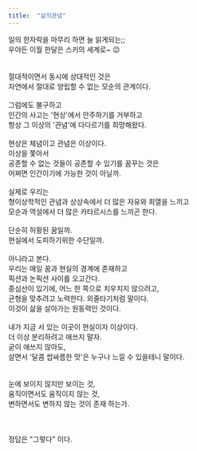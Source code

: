 ```yaml
---
title:  "삶의관념"
---
```

일의 한자락을 마무리 하면 늘 읽게되는;;  
우야든 이월 한달은 스키의 세계로~ 😉  
<br>  
절대적이면서 동시에 상대적인 것은  
자연에서 절대로 양립할 수 없는 모순의 관계이다.  
<br>
그럼에도 불구하고  
인간의 사고는 '현상'에서 안주하기를 거부하고  
항상 그 이상의 '관념'에 다다르기를 희망해왔다.  
<br>
현상은 체념이고 관념은 이상이다.  
이상을 쫓아서  
공존할 수 없는 것들이 공존할 수 있기를 꿈꾸는 것은  
어쩌면 인간이기에 가능한 것이 아닐까.  
<br>
실제로 우리는  
형이상학적인 관념과 상상속에서 더 많은 자유와 희열을 느끼고  
모순과 역설에서 더 많은 카타르시스를 느끼곤 한다.  
<br>
단순히 허황된 꿈일까.  
현실에서 도피하기위한 수단일까.  
<br>
아니라고 본다.  
우리는 매일 꿈과 현실의 경계에 존재하고  
픽션과 논픽션 사이를 오고간다.  
중심선이 있기에, 어느 한 쪽으로 치우치지 않으려고,  
균형을 맞추려고 노력한다. 외줄타기처럼 말이다.  
이것이 삶을 살아가는 원동력인 것이다.  
<br>
내가 지금 서 있는 이곳이 현실이자 이상이다.  
더 이상 분리하려고 애쓰지 말자.  
굳이 애쓰지 않아도,  
살면서 '달콤 쌉싸름한 맛'은 누구나 느낄 수 있을테니 말이다.  
<br>
<br>
눈에 보이지 않지만 보이는 것,  
움직이면서도 움직이지 않는 것,  
변하면서도 변하지 않는 것이 존재 하는가.  
<br>
<br>
<br>
정답은 "그렇다" 이다.  
